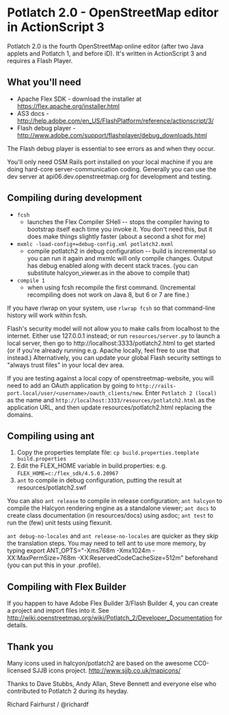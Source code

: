 # Potlatch 2.0 - OpenStreetMap editor in ActionScript 3

Potlatch 2.0 is the fourth OpenStreetMap online editor (after two Java applets and Potlatch 1, and before iD). It's written in ActionScript 3 and requires a Flash Player.

## What you'll need

* Apache Flex SDK - download the installer at https://flex.apache.org/installer.html
* AS3 docs - http://help.adobe.com/en_US/FlashPlatform/reference/actionscript/3/
* Flash debug player - http://www.adobe.com/support/flashplayer/debug_downloads.html

The Flash debug player is essential to see errors as and when they occur.

You'll only need OSM Rails port installed on your local machine if you are doing hard-core server-communication coding. Generally you can use the dev server at api06.dev.openstreetmap.org for development and testing.

## Compiling during development

* `fcsh`
  - launches the Flex Compiler SHell -- stops the compiler having to
    bootstrap itself each time you invoke it. You don't need this, but it
    does make things slightly faster (about a second a shot for me)
* `mxmlc -load-config+=debug-config.xml potlatch2.mxml`
  - compile potlatch2 in debug configuration -- build is incremental so you
    can run it again and mxmlc will only compile changes. Output has debug
    enabled along with decent stack traces.
    (you can substitute halcyon_viewer.as in the above to compile that)
* `compile 1`
  - when using fcsh recompile the first command. (Incremental recompiling does not work on Java 8, but 6 or 7 are fine.)

If you have rlwrap on your system, use `rlwrap fcsh` so that command-line history will work within fcsh.

Flash's security model will not allow you to make calls from localhost to the internet. Either use 127.0.0.1 instead; or run `resources/server.py` to launch a local server, then go to http://localhost:3333/potlatch2.html to get started (or if you're already running e.g. Apache locally, feel free to use that instead.) Alternatively, you can update your global Flash security settings to "always trust files" in your local dev area.

If you are testing against a local copy of openstreetmap-website, you will need to add an OAuth application by going to `http://rails-port.local/user/<username>/oauth_clients/new`. Enter `Potlatch 2 (local)` as the name and `http://localhost:3333/resources/potlatch2.html` as the application URL, and then update resources/potlatch2.html replacing the domains.

## Compiling using ant

1. Copy the properties template file: `cp build.properties.template build.properties`
2. Edit the FLEX_HOME variable in build.properties: e.g. `FLEX_HOME=c:/flex_sdk/4.5.0.20967`
3. `ant` to compile in debug configuration, putting the result at resources/potlatch2.swf

You can also `ant release` to compile in release configuration; `ant halcyon` to compile the Halcyon rendering engine as a standalone viewer; `ant docs` to create class documentation (in resources/docs) using asdoc; `ant test` to run the (few) unit tests using flexunit.

`ant debug-no-locales` and `ant release-no-locales` are quicker as they skip the translation steps. You may need to tell ant to use more memory, by typing export ANT_OPTS="-Xms768m -Xmx1024m -XX:MaxPermSize=768m -XX:ReservedCodeCacheSize=512m" beforehand (you can put this in your .profile).

## Compiling with Flex Builder

If you happen to have Adobe Flex Builder 3/Flash Builder 4, you can create a project and import files into it. See http://wiki.openstreetmap.org/wiki/Potlatch_2/Developer_Documentation for details.

## Thank you

Many icons used in halcyon/potlatch2 are based on the awesome CC0-licensed SJJB icons project. http://www.sjjb.co.uk/mapicons/

Thanks to Dave Stubbs, Andy Allan, Steve Bennett and everyone else who contributed to Potlatch 2 during its heyday. 

Richard Fairhurst / @richardf